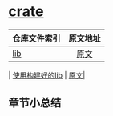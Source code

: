 # [crate](https://rustwiki.org/zh-CN/rust-by-example/crates.html)

|        仓库文件索引          |         原文地址         |   
|----------------------|:-----------------------:|
| [lib](./netest_k/) |  [原文](https://rustwiki.org/zh-CN/rust-by-example/crates/lib.html)| 

| [使用构建好的lib](./src/run.rs) |  [原文](https://rustwiki.org/zh-CN/rust-by-example/crates/using_lib.html)| 



## 章节小总结

```
```
